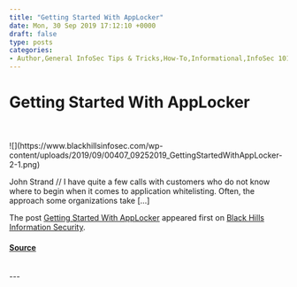 ```yaml
---
title: "Getting Started With AppLocker"
date: Mon, 30 Sep 2019 17:12:10 +0000
draft: false
type: posts
categories: 
- Author,General InfoSec Tips & Tricks,How-To,Informational,InfoSec 101,John Strand,ADHD,applocker,john strand,whitelisting
---
```

# Getting Started With AppLocker

<br/>

<br/>
![](https://www.blackhillsinfosec.com/wp-content/uploads/2019/09/00407_09252019_GettingStartedWithAppLocker-2-1.png)

John Strand // I have quite a few calls with customers who do not know where to begin when it comes to application whitelisting. Often, the approach some organizations take \[…\]

The post [Getting Started With AppLocker](https://www.blackhillsinfosec.com/getting-started-with-applocker/) appeared first on [Black Hills Information Security](https://www.blackhillsinfosec.com).

#### [Source](https://www.blackhillsinfosec.com/getting-started-with-applocker/)

<br/>
---
